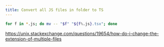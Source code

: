 ```yaml
---
title: Convert all JS files in folder to TS
---
```


```bash
for f in *.js; do mv -- "$f" "${f%.js}.tsx"; done
```

<https://unix.stackexchange.com/questions/19654/how-do-i-change-the-extension-of-multiple-files>